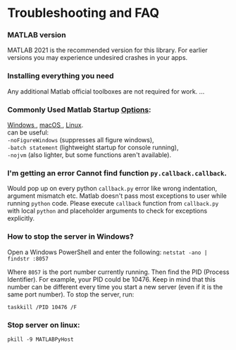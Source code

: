 # Troubleshooting and FAQ

### MATLAB version
MATLAB 2021 is the recommended version for this library. For earlier versions you may experience undesired crashes in your apps.

### Installing everything you need
Any additional Matlab official toolboxes are not required for work. 
...
### Commonly Used Matlab Startup [Options](https://www.mathworks.com/help/matlab/matlab_env/commonly-used-startup-options.html):
[Windows  ](https://www.mathworks.com/help/matlab/ref/matlabwindows.html),   [macOS  ](https://www.mathworks.com/help/matlab/ref/matlabmacos.html),   [Linux](https://www.mathworks.com/help/matlab/ref/matlablinux.html).  
can be useful:  
`-noFigureWindows` (suppresses all figure windows),  
`-batch statement` (lightweight startup for console running),  
`-nojvm` (also lighter, but some functions aren't available). 
### I'm getting an error Cannot find function `py.callback.callback`.
Would pop up on every python `callback.py` error like wrong indentation, argument mismatch etc. Matlab doesn't pass most exceptions to user while running `python` code. Please execute `callback` function from `callback.py` with local `python` and placeholder arguments to check for exceptions explicitly.

### How to stop the server in Windows?

Open a Windows PowerShell and enter the following:
`netstat -ano | findstr :8057`

Where `8057` is the port number currently running. Then find the PID (Process Identifier).
For example, your PID could be 10476. Keep in mind that this number can be different every time you start a new server (even if it is the same port number).
To stop the server, run:

`taskkill /PID 10476 /F`

### Stop server on linux:
`pkill -9 MATLABPyHost`

